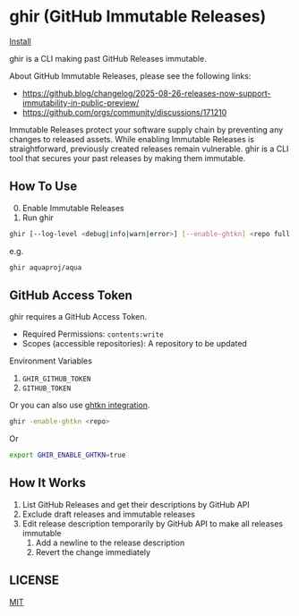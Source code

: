 # ghir (GitHub Immutable Releases)

[Install](INSTALL.md)

ghir is a CLI making past GitHub Releases immutable.

About GitHub Immutable Releases, please see the following links:

- https://github.blog/changelog/2025-08-26-releases-now-support-immutability-in-public-preview/
- https://github.com/orgs/community/discussions/171210

Immutable Releases protect your software supply chain by preventing any changes to released assets.
While enabling Immutable Releases is straightforward, previously created releases remain vulnerable.
ghir is a CLI tool that secures your past releases by making them immutable.

## How To Use

0. Enable Immutable Releases
1. Run ghir

```sh
ghir [--log-level <debug|info|warn|error>] [--enable-ghtkn] <repo full name>
```

e.g.

```sh
ghir aquaproj/aqua
```

## GitHub Access Token

ghir requires a GitHub Access Token.

- Required Permissions: `contents:write`
- Scopes (accessible repositories): A repository to be updated

Environment Variables

1. `GHIR_GITHUB_TOKEN`
1. `GITHUB_TOKEN`

Or you can also use [ghtkn integration](https://github.com/suzuki-shunsuke/ghtkn).

```sh
ghir -enable-ghtkn <repo>
```

Or

```sh
export GHIR_ENABLE_GHTKN=true
```

## How It Works

1. List GitHub Releases and get their descriptions by GitHub API
1. Exclude draft releases and immutable releases
1. Edit release description temporarily by GitHub API to make all releases immutable
   1. Add a newline to the release description
   2. Revert the change immediately

## LICENSE

[MIT](LICENSE)
